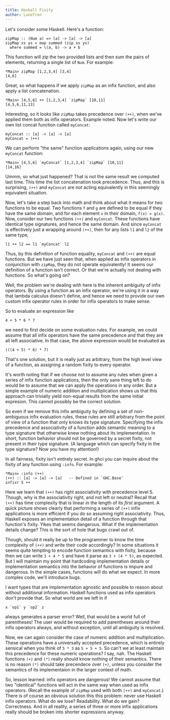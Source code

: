 ```yaml
---
title: Haskell Fixity
author: LuneTron
---
```


Let's consider some Haskell. Here's a function:

```
zipMap :: (Num a) => [a] -> [a] -> [a]
zipMap xs ys = map summed (zip xs ys)
  where summed = \(a, b) -> a + b
```
This function will zip the two provided lists and then sum the pairs of elements, returning a single list of `Num`. For example: 

```
*Main> zipMap [1,2,3,4] [3,4]
[4,6]
```

Great, so what happens if we apply `zipMap` as an infix function, and also apply a list concatenation.
```
*Main> [4,5,6] ++ [1,2,3,4] `zipMap` [10,11]
[4,5,6,11,13]
```

Interesting, so it looks like `zipMap` takes precedence over `(++)`, when we've applied them both as infix operators. Example noted. Now let's write our own list concat function called `myConcat`:

```
myConcat :: [a] -> [a] -> [a]
myConcat = (++)
```

We can perform "the same" function applications again, using our new `myConcat` function:
```
*Main> [4,5,6] `myConcat` [1,2,3,4] `zipMap` [10,11]
[14,16]
```

Ummm, so what just happened? That is not the same result we computed last time. This time the list concatenation took precedence. Thus, and this is surprising, `(++)` and `myConcat` are not acting equivalently in this seemingly equivalent situation.

Now, let's take a step back into math and think about what it means for two functions to be equal. Two functions `f` and `g` are defined to be equal if they have the same domain, and for each element `x` in their domain, `f(x) = g(x)`. Now, consider our two functions `(++)` and `myConcat`. These functions have identical type signatures, and hence the same domain. And since `myConcat` is effectively just a wrapping around `(++)`, then for any lists `l1` and `l2` of the same type, 
```
l1 ++ l2 == l1 `myConcat` l2
```
Thus, by this definition of function equality, `myConcat` and `(++)` are equal functions. But we have just seen that, when applied as infix operators in conjunction with `zipMap`, they do not operate equivalently! It seems our definition of a function isn't correct. Or that we're actually not dealing with functions. So what's going on?

Well, the problem we're dealing with here is the inherent ambiguity of infix operators. By using a function as an infix operator, we're using it in a way that lambda calculus doesn't define, and hence we need to provide our own custom infix operator rules in order for infix operators to make sense.

So to evaluate an expression like 
```
4 + 5 * 6 * 7
```
we need to first decide on some evaluation rules. For example, we could assume that all infix operators have the same precedence and that they are all left associative. In that case, the above expression would be evaluated as 
```
(((4 + 5) * 6) * 7)
```
That's one solution, but it is really just as arbitrary, from the high level view of a function, as assigning a random fixity to every operator.

It's worth noting that if we choose not to assume any rules when given a series of infix function applications, then the only sane thing left to do would be to assume that we can apply the operations in any order. But a simple example of numeric addition and multiplication shows us that this approach can trivially yield non-equal results from the same initial expresion. This cannot possibly be the correct solution.

So even if we remove this infix ambiguity by defining a set of non-ambiguous infix evaluation rules, these rules are still arbitrary from the point of view of a function that only knows its type signature. Specifying the infix precedence and associativity of a function adds semantic meaning to a type signature that otherwise knew nothing about its implementation. In short, function behavior should not be governed by a secret fixity, not present in their type signature. (A language which can specify fixity in the type signature? Now you have my attention!)

In all fairness, fixity isn't entirely secret. In ghci you can inquire about the fixity of any function using `:info`. For example:
```
*Main> :info (++)
(++) :: [a] -> [a] -> [a] 	-- Defined in `GHC.Base'
infixr 5 ++
```
Here we learn that `(++)` has right associativity with precedence level 5. Though, why is the associativity right, and not left or neutral? Recall that `(++)` has time complexity that is linear in the length of its *first* argument. A quick picture shows clearly that performing a series of `(++)` infix applications is more efficient if you do so assuming right associativity. Thus, Haskell exposes an implementation detail of a function through that function's fixity. Yikes that seems dangerous. What if the implementation details change? This is the sort of hole that bugs crawl out of.

Though, should it really be up to the programmer to know the time complexity of `(++)` and write their code accordingly? In some situations it seems quite tempting to encode function semantics with fixity, because then we can write `3 + 4 * 5` and have it parse as `3 + (4 * 5)`, as expected. But I will maintain my point that hardcoding implementation details or implementation semantics into the behavior of functions is impure and dangerous. In the simple cases, functions will do what we expect. In more complex code, we'll introduce bugs.

I want types that are implementation agnostic and possible to reason about without additional information. Haskell functions used as infix operators don't provide that. So what world are we left in if
```
x `op1` y `op2` z
```
always generates a parser error? Well, that would be a world full of parentheses! The user would be required to add parentheses around their infix operators always, and without exception, until all ambiguity is resolved.

Now, we can again consider the case of numeric addition and multiplication. These operations have a universally accepted precedence, which is entirely sensical when you think of `5 * 3` as `5 + 5 + 5`. So can't we at least maintain this precedence for these numeric operations? I say, nah. The Haskell functions `(+)` and `(*)` really should know nothing of their semantics. There is no reason `(*)` should take precendece over `(+)`, unless you consider the semantics of its implementaion in the larger context of math.

So, lesson learned: infix operators are dangerous! We cannot assume that two "identical" functions will act in the same way when used as infix operators. (Recall the example of `zipMap` used with both `(++)` and `myConcat`.) There is of course an obvious solution this this problem: never use Haskell infix operators. What do we lose? Readability. What do we gain? Correctness. And in all reality, a series of three or more infix applications really should be broken into shorter expressions anyway.
